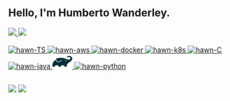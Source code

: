 ## Hello, I'm Humberto Wanderley.

<div>
  <a href="https://github.com/humbertowanderley">
  <img height="180em" src="https://github-readme-stats.vercel.app/api?username=humbertowanderley&show_icons=true&theme=dark"/>
  <img height="180em" src="https://github-readme-stats.vercel.app/api/top-langs/?username=humbertowanderley&layout=compact&langs_count=16&theme=dark"/>
</div>

<div style="display: inline_block"><br>
  <img alt="hawn-TS" height="30", width="40" src="https://cdn.jsdelivr.net/gh/devicons/devicon/icons/typescript/typescript-original.svg" />
  <img alt="hawn-aws" height="30", width="40" src="https://cdn.jsdelivr.net/gh/devicons/devicon/icons/amazonwebservices/amazonwebservices-original-wordmark.svg" />
  <img alt="hawn-docker" height="30", width="40" src="https://cdn.jsdelivr.net/gh/devicons/devicon/icons/docker/docker-original-wordmark.svg" />
  <img alt="hawn-k8s" height="30", width="40" src="https://cdn.jsdelivr.net/gh/devicons/devicon/icons/kubernetes/kubernetes-plain-wordmark.svg" />
  <img alt="hawn-C" height="30", width="40" src="https://cdn.jsdelivr.net/gh/devicons/devicon/icons/c/c-original.svg" />
  <img alt="hawn-java" height="30", width="40" src="https://cdn.jsdelivr.net/gh/devicons/devicon/icons/java/java-original-wordmark.svg" />
  <img alt="hawn-Gradle" height="30", width="40" src="https://github.com/devicons/devicon/blob/v2.16.0/icons/gradle/gradle-original.svg" />
  <img alt="hawn-python" height="30", width="40" src="https://cdn.jsdelivr.net/gh/devicons/devicon/icons/python/python-original-wordmark.svg" />
</div>

  ##

<div>
  <a href="mailto:humberto.wanderley.neto@gmail.com" target="_blank"><img src="https://img.shields.io/badge/Gmail-D14836?style=for-the-badge&logo=gmail&logoColor=white" target="_blank"></a>
   <a href="https://www.linkedin.com/in/humberto-alves-wanderley-neto-3ab079174/" target="_blank"><img src="https://img.shields.io/badge/LinkedIn-0077B5?style=for-the-badge&logo=linkedin&logoColor=white" target="_blank"></a>
</div>
